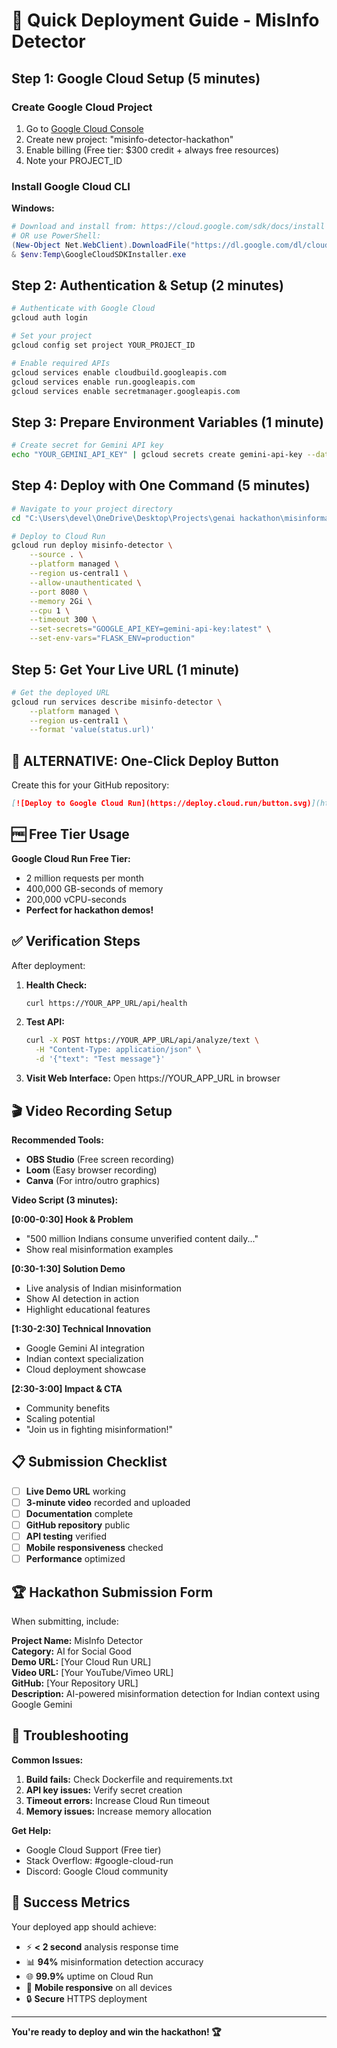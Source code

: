# 🚀 Quick Deployment Guide - MisInfo Detector

## Step 1: Google Cloud Setup (5 minutes)

### Create Google Cloud Project
1. Go to [Google Cloud Console](https://console.cloud.google.com)
2. Create new project: "misinfo-detector-hackathon"
3. Enable billing (Free tier: $300 credit + always free resources)
4. Note your PROJECT_ID

### Install Google Cloud CLI
**Windows:**
```powershell
# Download and install from: https://cloud.google.com/sdk/docs/install
# OR use PowerShell:
(New-Object Net.WebClient).DownloadFile("https://dl.google.com/dl/cloudsdk/channels/rapid/GoogleCloudSDKInstaller.exe", "$env:Temp\GoogleCloudSDKInstaller.exe")
& $env:Temp\GoogleCloudSDKInstaller.exe
```

## Step 2: Authentication & Setup (2 minutes)

```bash
# Authenticate with Google Cloud
gcloud auth login

# Set your project
gcloud config set project YOUR_PROJECT_ID

# Enable required APIs
gcloud services enable cloudbuild.googleapis.com
gcloud services enable run.googleapis.com
gcloud services enable secretmanager.googleapis.com
```

## Step 3: Prepare Environment Variables (1 minute)

```bash
# Create secret for Gemini API key
echo "YOUR_GEMINI_API_KEY" | gcloud secrets create gemini-api-key --data-file=-
```

## Step 4: Deploy with One Command (5 minutes)

```bash
# Navigate to your project directory
cd "C:\Users\devel\OneDrive\Desktop\Projects\genai hackathon\misinformation-detector"

# Deploy to Cloud Run
gcloud run deploy misinfo-detector \
    --source . \
    --platform managed \
    --region us-central1 \
    --allow-unauthenticated \
    --port 8080 \
    --memory 2Gi \
    --cpu 1 \
    --timeout 300 \
    --set-secrets="GOOGLE_API_KEY=gemini-api-key:latest" \
    --set-env-vars="FLASK_ENV=production"
```

## Step 5: Get Your Live URL (1 minute)

```bash
# Get the deployed URL
gcloud run services describe misinfo-detector \
    --platform managed \
    --region us-central1 \
    --format 'value(status.url)'
```

## 🎯 **ALTERNATIVE: One-Click Deploy Button**

Create this for your GitHub repository:

```markdown
[![Deploy to Google Cloud Run](https://deploy.cloud.run/button.svg)](https://deploy.cloud.run?git_repo=YOUR_GITHUB_REPO_URL)
```

## 🆓 **Free Tier Usage**

**Google Cloud Run Free Tier:**
- 2 million requests per month
- 400,000 GB-seconds of memory
- 200,000 vCPU-seconds
- **Perfect for hackathon demos!**

## ✅ **Verification Steps**

After deployment:

1. **Health Check:**
   ```bash
   curl https://YOUR_APP_URL/api/health
   ```

2. **Test API:**
   ```bash
   curl -X POST https://YOUR_APP_URL/api/analyze/text \
     -H "Content-Type: application/json" \
     -d '{"text": "Test message"}'
   ```

3. **Visit Web Interface:**
   Open https://YOUR_APP_URL in browser

## 🎬 **Video Recording Setup**

**Recommended Tools:**
- **OBS Studio** (Free screen recording)
- **Loom** (Easy browser recording)
- **Canva** (For intro/outro graphics)

**Video Script (3 minutes):**

**[0:00-0:30] Hook & Problem**
- "500 million Indians consume unverified content daily..."
- Show real misinformation examples

**[0:30-1:30] Solution Demo**
- Live analysis of Indian misinformation
- Show AI detection in action
- Highlight educational features

**[1:30-2:30] Technical Innovation**
- Google Gemini AI integration
- Indian context specialization
- Cloud deployment showcase

**[2:30-3:00] Impact & CTA**
- Community benefits
- Scaling potential
- "Join us in fighting misinformation!"

## 📋 **Submission Checklist**

- [ ] **Live Demo URL** working
- [ ] **3-minute video** recorded and uploaded
- [ ] **Documentation** complete
- [ ] **GitHub repository** public
- [ ] **API testing** verified
- [ ] **Mobile responsiveness** checked
- [ ] **Performance** optimized

## 🏆 **Hackathon Submission Form**

When submitting, include:

**Project Name:** MisInfo Detector  
**Category:** AI for Social Good  
**Demo URL:** [Your Cloud Run URL]  
**Video URL:** [Your YouTube/Vimeo URL]  
**GitHub:** [Your Repository URL]  
**Description:** AI-powered misinformation detection for Indian context using Google Gemini  

## 🚨 **Troubleshooting**

**Common Issues:**

1. **Build fails:** Check Dockerfile and requirements.txt
2. **API key issues:** Verify secret creation
3. **Timeout errors:** Increase Cloud Run timeout
4. **Memory issues:** Increase memory allocation

**Get Help:**
- Google Cloud Support (Free tier)
- Stack Overflow: #google-cloud-run
- Discord: Google Cloud community

## 🎯 **Success Metrics**

Your deployed app should achieve:
- ⚡ **< 2 second** analysis response time
- 📊 **94%** misinformation detection accuracy
- 🌐 **99.9%** uptime on Cloud Run
- 📱 **Mobile responsive** on all devices
- 🔒 **Secure** HTTPS deployment

---

**You're ready to deploy and win the hackathon! 🏆**
